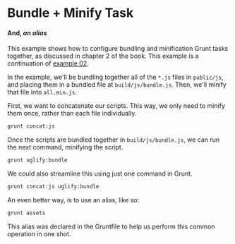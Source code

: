 # Bundle + Minify Task
#### And, _an alias_

This example shows how to configure bundling and minification Grunt tasks together, as discussed in chapter 2 of the book. This example is a continuation of [example 02](https://github.com/bevacqua/buildfirst/ch02/02_bundle_task "Bundle Task Example").

In the example, we'll be bundling together all of the `*.js` files in `public/js`, and placing them in a bundled file at `build/js/bundle.js`. Then, we'll minify that file into `all.min.js`.

First, we want to concatenate our scripts. This way, we only need to minify them once, rather than each file individually.

```bash
grunt concat:js
```

Once the scripts are bundled together in `build/js/bundle.js`, we can run the next command, minifying the script.

```bash
grunt uglify:bundle
```

We could also streamline this using just one command in Grunt.

```bash
grunt concat:js uglify:bundle
```

An even better way, is to use an alias, like so:

```bash
grunt assets
```

This alias was declared in the Gruntfile to help us perform this common operation in one shot.